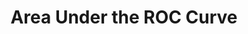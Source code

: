 ---
title: "Area Under the ROC Curve"

categories: ['']

tags: ['Area', 'Under', 'the', 'ROC', 'Curve']

arabic: ['المنطقة الواقعة تحت منحنى خصائص تشغيل المستقبل']

publishers: ['معجم مصطلحات التعلم الآلي والتعلم العميق وعلم البيانات']

types: "word"

slug: ""
---